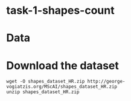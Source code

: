 # task-1-shapes-count

# Data 

# Download the dataset

```shell
wget -O shapes_dataset_HR.zip http://george-vogiatzis.org/MScAI/shapes_dataset_HR.zip
unzip shapes_dataset_HR.zip
```
